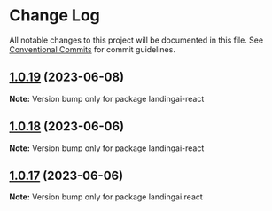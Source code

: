 # Change Log

All notable changes to this project will be documented in this file.
See [Conventional Commits](https://conventionalcommits.org) for commit guidelines.

## [1.0.19](https://github.com/landing-ai/landingai-js/compare/v1.0.18...v1.0.19) (2023-06-08)

**Note:** Version bump only for package landingai-react





## [1.0.18](https://github.com/landing-ai/landingai-js/compare/v1.0.17...v1.0.18) (2023-06-06)

**Note:** Version bump only for package landingai-react





## [1.0.17](https://github.com/landing-ai/landingai-js/compare/v1.0.16...v1.0.17) (2023-06-06)

**Note:** Version bump only for package landingai.react
